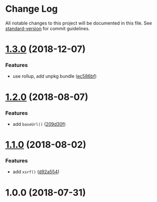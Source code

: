 # Change Log

All notable changes to this project will be documented in this file. See [standard-version](https://github.com/conventional-changelog/standard-version) for commit guidelines.

<a name="1.3.0"></a>
# [1.3.0](https://github.com/ambar/create-fetch/compare/v1.2.0...v1.3.0) (2018-12-07)


### Features

* use rollup, add unpkg bundle ([ec586bf](https://github.com/ambar/create-fetch/commit/ec586bf))



<a name="1.2.0"></a>
# [1.2.0](https://github.com/ambar/create-fetch/compare/v1.1.0...v1.2.0) (2018-08-07)


### Features

* add `baseUrl()` ([209d30f](https://github.com/ambar/create-fetch/commit/209d30f))



<a name="1.1.0"></a>
# [1.1.0](https://github.com/ambar/create-fetch/compare/v1.0.0...v1.1.0) (2018-08-02)


### Features

* add `xsrf()` ([d92a554](https://github.com/ambar/create-fetch/commit/d92a554))



<a name="1.0.0"></a>
# 1.0.0 (2018-07-31)
